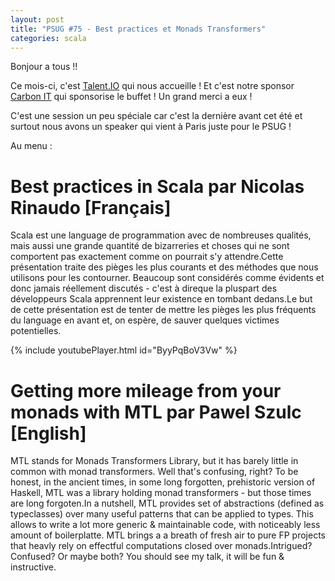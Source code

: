 ```yaml
---
layout: post
title: "PSUG #75 - Best practices et Monads Transformers"
categories: scala
---
```


Bonjour a tous !!

Ce mois-ci, c'est [Talent.IO](talent.io) qui nous accueille ! Et c'est notre sponsor [Carbon IT](http://carbon-it.fr/) qui sponsorise le buffet ! Un grand merci a eux !

C'est une session un peu spéciale car c'est la dernière avant cet été et surtout nous avons un speaker qui vient à Paris juste pour le PSUG !

Au menu :

# Best practices in Scala par Nicolas Rinaudo [Français]

Scala est une language de programmation avec de nombreuses qualités, mais aussi une grande quantité de bizarreries et choses qui ne sont comportent pas exactement comme on pourrait s'y attendre.Cette présentation traite des pièges les plus courants et des méthodes que nous utilisons pour les contourner. Beaucoup sont considérés comme évidents et donc jamais réellement discutés - c'est à direque la pluspart des développeurs Scala apprennent leur existence en tombant dedans.Le but de cette présentation est de tenter de mettre les pièges les plus fréquents du language en avant et, on espère, de sauver quelques victimes potentielles.

{% include youtubePlayer.html id="ByyPqBoV3Vw" %}

# Getting more mileage from your monads with MTL par Pawel Szulc [English]

MTL stands for Monads Transformers Library, but it has barely little in common with monad transformers. Well that's confusing, right? To be honest, in the ancient times, in some long forgotten, prehistoric version of Haskell, MTL was a library holding monad transformers - but those times are long forgoten.In a nutshell, MTL provides set of abstractions (defined as typeclasses) over many useful patterns that can be applied to types. This allows to write a lot more generic & maintainable code, with noticeably less amount of boilerplatte. MTL brings a a breath of fresh air to pure FP projects that heavly rely on effectful computations closed over monads.Intrigued? Confused? Or maybe both? You should see my talk, it will be fun & instructive.
